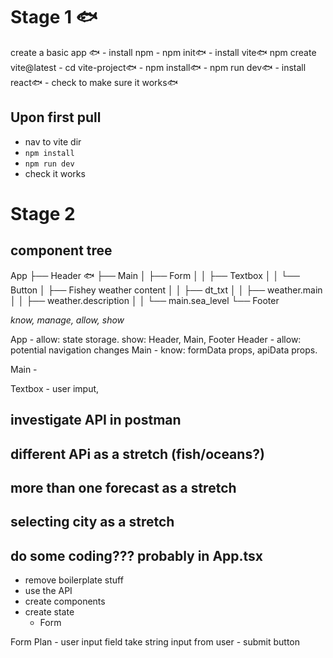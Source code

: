 # Stage 1 🐟

create a basic app 🐟
    - install npm - npm init🐟
    - install vite🐟 npm create vite@latest
        - cd vite-project🐟
        - npm install🐟
        - npm run dev🐟
    - install react🐟
    - check to make sure it works🐟

## Upon first pull 
- nav to vite dir
- `npm install`
- `npm run dev`
- check it works

# Stage 2
## component tree
App
├── Header 🐟
├── Main
│   ├── Form
│   │   ├── Textbox
│   │   └── Button
│   ├── Fishey weather content
│   │   ├── dt_txt
│   │   ├── weather.main
│   │   ├── weather.description
│   │   └── main.sea_level
└── Footer

*know, manage, allow, show*

App - allow: state storage.  show: Header, Main, Footer
Header - allow: potential navigation changes
Main - know: formData props, apiData props. 

Main - 

Textbox - user imput, 

## investigate API in postman

## different APi as a stretch (fish/oceans?)

## more than one forecast as a stretch

## selecting city as a stretch

## do some coding??? probably in App.tsx
- remove boilerplate stuff
- use the API
- create components
- create state
    - Form 

Form Plan
    - user input field
        take string input from user
    - submit button
